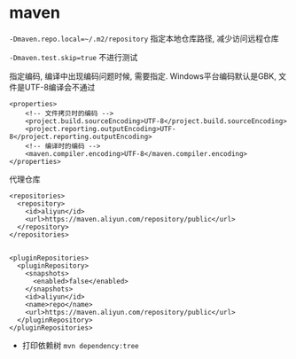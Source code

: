 # maven

`-Dmaven.repo.local=~/.m2/repository` 指定本地仓库路径, 减少访问远程仓库

`-Dmaven.test.skip=true` 不进行测试

指定编码, 编译中出现编码问题时候, 需要指定. Windows平台编码默认是GBK, 文件是UTF-8编译会不通过
```
<properties>
    <!-- 文件拷贝时的编码 -->
    <project.build.sourceEncoding>UTF-8</project.build.sourceEncoding>
    <project.reporting.outputEncoding>UTF-8</project.reporting.outputEncoding>
    <!-- 编译时的编码 -->
    <maven.compiler.encoding>UTF-8</maven.compiler.encoding>
</properties>
```

代理仓库
```
<repositories>
  <repository>
    <id>aliyun</id>
    <url>https://maven.aliyun.com/repository/public</url>
  </repository>
</repositories>


<pluginRepositories>
  <pluginRepository>
    <snapshots>
      <enabled>false</enabled>
    </snapshots>
    <id>aliyun</id>
    <name>repo</name>
    <url>https://maven.aliyun.com/repository/public</url>
  </pluginRepository>
</pluginRepositories>
```

* 打印依赖树 `mvn dependency:tree`
